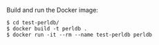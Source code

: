 Build and run the Docker image:
```
$ cd test-perldb/ 
$ docker build -t perldb .
$ docker run -it --rm --name test-perldb perldb
```
